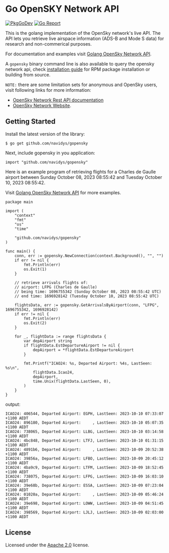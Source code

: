 # Go OpenSKY Network API
[![PkgGoDev](https://pkg.go.dev/badge/github.com/navidys/gopensky)](https://pkg.go.dev/github.com/navidys/gopensky)
[![Go Report](https://goreportcard.com/badge/github.com/navidys/gopensky)](https://goreportcard.com/report/github.com/navidys/gopensky)

This is the golang implementation of the OpenSky network's live API.
The API lets you retrieve live airspace information (ADS-B and Mode S data) for research and non-commerical purposes.

For documentation and examples visit [Golang OpenSky Network API](https://navidys.github.io/gopensky/).

A `gopensky` binary command line is also available to query the opensky network api, check [installation guide](./INSTALL.md) for RPM package installation or building from source.

`NOTE:` there are some limitation sets for anonymous and OpenSky users, visit following links for more information:
* [OpenSky Network Rest API documentation](https://openskynetwork.github.io/opensky-api/)
* [OpenSky Network Website](https://opensky-network.org/).

## Getting Started

Install the latest version of the library:

```
$ go get github.com/navidys/gopensky
```

Next, include gopensky in you application:

```
import "github.com/navidys/gopensky"
```

Here is an example program of retrieving flights for a Charles de Gaulle airport between Sunday October 08, 2023 08:55:42 and Tuesday October 10, 2023 08:55:42.

Visit [Golang OpenSky Network API](https://navidys.github.io/gopensky/) for more examples.

```
package main

import (
	"context"
	"fmt"
	"os"
	"time"

	"github.com/navidys/gopensky"
)

func main() {
	conn, err := gopensky.NewConnection(context.Background(), "", "")
	if err != nil {
		fmt.Println(err)
		os.Exit(1)
	}

	// retrieve arrivals flights of:
	// airport: LFPG (Charles de Gaulle)
	// being time: 1696755342 (Sunday October 08, 2023 08:55:42 UTC)
	// end time: 1696928142 (Tuesday October 10, 2023 08:55:42 UTC)

	flightsData, err := gopensky.GetArrivalsByAirport(conn, "LFPG", 1696755342, 1696928142)
	if err != nil {
		fmt.Println(err)
		os.Exit(2)
	}

	for _, flightData := range flightsData {
		var depAirport string
		if flightData.EstDepartureAirport != nil {
			depAirport = *flightData.EstDepartureAirport
		}

		fmt.Printf("ICAO24: %s, Departed Airport: %4s, LastSeen: %s\n",
			flightData.Icao24,
			depAirport,
			time.Unix(flightData.LastSeen, 0),
		)
	}
}
```

output:

```
ICAO24: 406544, Departed Airport: EGPH, LastSeen: 2023-10-10 07:33:07 +1100 AEDT
ICAO24: 896180, Departed Airport:     , LastSeen: 2023-10-10 05:07:35 +1100 AEDT
ICAO24: 738065, Departed Airport: LLBG, LastSeen: 2023-10-10 03:14:58 +1100 AEDT
ICAO24: 4bc848, Departed Airport: LTFJ, LastSeen: 2023-10-10 01:31:15 +1100 AEDT
ICAO24: 4891b6, Departed Airport:     , LastSeen: 2023-10-09 20:52:38 +1100 AEDT
ICAO24: 39856a, Departed Airport: LFBO, LastSeen: 2023-10-09 20:45:12 +1100 AEDT
ICAO24: 4ba9c9, Departed Airport: LTFM, LastSeen: 2023-10-09 18:52:45 +1100 AEDT
ICAO24: 738075, Departed Airport: LFPG, LastSeen: 2023-10-09 16:03:10 +1100 AEDT
ICAO24: 39e68b, Departed Airport: ESSA, LastSeen: 2023-10-09 07:23:04 +1100 AEDT
ICAO24: 01020a, Departed Airport:     , LastSeen: 2023-10-09 05:46:24 +1100 AEDT
ICAO24: 39e698, Departed Airport: LOWW, LastSeen: 2023-10-09 04:51:45 +1100 AEDT
ICAO24: 398569, Departed Airport: LJLJ, LastSeen: 2023-10-09 02:03:00 +1100 AEDT
```

## License

Licensed under the [Apache 2.0](LICENSE) license.
